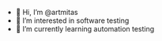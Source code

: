 - 👋 Hi, I’m @artmitas
- 👀 I’m interested in software testing
- 🌱 I’m currently learning automation testing


<!---
artmitas/artmitas is a ✨ special ✨ repository because its `README.md` (this file) appears on your GitHub profile.
You can click the Preview link to take a look at your changes.
--->
